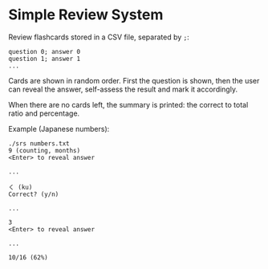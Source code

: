 # Simple Review System

Review flashcards stored in a CSV file, separated by `;`:
```
question 0; answer 0
question 1; answer 1
...
```

Cards are shown in random order.  First the question is shown, then the user
can reveal the answer, self-assess the result and mark it accordingly.

When there are no cards left, the summary is printed: the correct to total ratio
and percentage.

Example (Japanese numbers):
```
./srs numbers.txt
9 (counting, months)
<Enter> to reveal answer

...

く (ku)
Correct? (y/n)

...

3
<Enter> to reveal answer

...

10/16 (62%)
```
